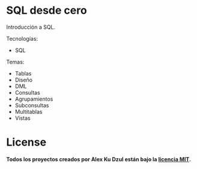 # SQL desde cero
Introducción a SQL.

Tecnologías:
- SQL

Temas:
- Tablas
- Diseño
- DML
- Consultas
- Agrupamientos
- Subconsultas
- Multitablas
- Vistas

# License

#### Todos los proyectos creados por Alex Ku Dzul están bajo la [licencia MIT](https://opensource.org/licenses/MIT).